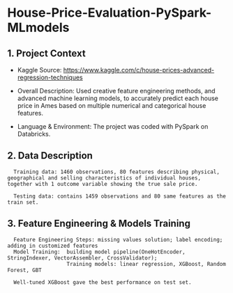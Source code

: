 # House-Price-Evaluation-PySpark-MLmodels
 
## 1. Project Context

- Kaggle Source:
https://www.kaggle.com/c/house-prices-advanced-regression-techniques

- Overall Description:
Used creative feature engineering methods, 
and advanced machine learning models, 
to accurately predict each house price in Ames based on multiple numerical and categorical house features.

- Language & Environment: 
The project was coded with PySpark on Databricks.           

 ## 2. Data Description

      Training data: 1460 observations, 80 features describing physical, geographical and selling characteristics of individual houses, together with 1 outcome variable showing the true sale price.

      Testing data: contains 1459 observations and 80 same features as the train set.

 ## 3. Feature Engineering & Models Training

      Feature Engineering Steps: missing values solution; label encoding; adding in customized features
      Model Training:  building model pipeline(OneHotEncoder, StringIndexer, VectorAssembler, CrossValidator);
                       Training models: linear regression, XGBoost, Random Forest, GBT

      Well-tuned XGBoost gave the best performance on test set.
